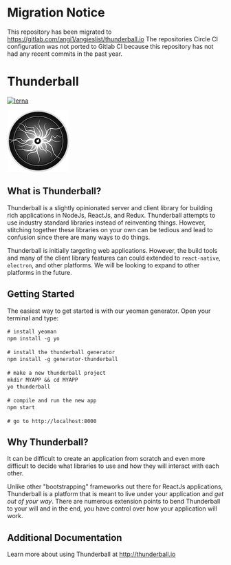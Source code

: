 <!-- BEGIN MIGRATION NOTICE -->
# Migration Notice
This repository has been migrated to https://gitlab.com/angi1/angieslist/thunderball.io
The repositories Circle CI configuration was not ported to Gitlab CI because this repository has not had any recent commits in the past year.
<!-- END MIGRATION NOTICE -->





# Thunderball
[![lerna](https://img.shields.io/badge/maintained%20with-lerna-cc00ff.svg)](https://lernajs.io/)

![](thunderball-small.png)

## What is Thunderball?

Thunderball is a slightly opinionated server and client library for building rich applications in NodeJs, ReactJs, and Redux.  Thunderball attempts to use industry standard libraries instead of reinventing things.  However, stitching together these libraries on your own can be tedious and lead to confusion since there are many ways to do things.

Thunderball is initially targeting web applications.  However, the build tools and many of the client library features can could extended to `react-native`, `electron`, and other platforms.  We will be looking to expand to other platforms in the future.

## Getting Started

The easiest way to get started is with our yeoman generator. Open your terminal and type:

```
# install yeoman
npm install -g yo

# install the thunderball generator
npm install -g generator-thunderball

# make a new thunderball project
mkdir MYAPP && cd MYAPP
yo thunderball

# compile and run the new app
npm start

# go to http://localhost:8000
```

## Why Thunderball?
It can be difficult to create an application from scratch and even more difficult to decide what libraries to use and how they will interact with each other.

Unlike other "bootstrapping" frameworks out there for ReactJs applications, Thunderball is a platform that is meant to live under your application and *get out of your way*.  There are numerous extension points to bend Thunderball to your will and in the end, you have control over how your application will work.

## Additional Documentation
Learn more about using Thunderball at http://thunderball.io
